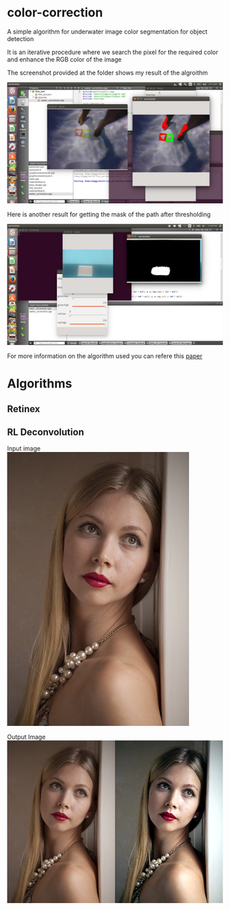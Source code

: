 # color-correction
A simple algorithm for underwater image color segmentation for object detection



It is an iterative procedure where we search the pixel for the required color and enhance the RGB color of the image


The screenshot provided at the folder shows my result of the algroithm

![](resources/output1.png)


Here is another result for getting the mask of the path after thresholding

![](resources/output2.png)

For more information on the algorithm used you can refere this [paper](https://drive.google.com/file/d/1VkOpqnGE1tqGU0QJa7udORuU3nDu9RnW/view?usp=sharing)

# Algorithms
## Retinex
## RL Deconvolution

Input image    
![alt text](https://github.com/2vin/color-correction/blob/master/data/portrait.jpg)

Output Image    
![alt text](https://github.com/2vin/color-correction/blob/master/data/result.jpg)